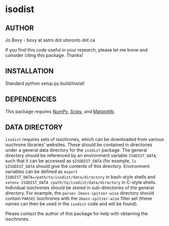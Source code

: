 # isodist

## AUTHOR

Jo Bovy - bovy at astro dot utoronto dot ca

If you find this code useful in your research, please let me know and
consider citing this package. Thanks!

## INSTALLATION

Standard python setup.py build/install

## DEPENDENCIES

This package requires [NumPy](http://numpy.scipy.org/), [Scipy](http://www.scipy.org/), and [Matplotlib](http://matplotlib.sourceforge.net/).

## DATA DIRECTORY

``isodist`` requires sets of isochrones, which can be downloaded from various isochrone libraries' websites. These should be contained in directories under a general data directory for the ``isodist`` package. The general directory should be referenced by an environment variable ``ISODIST_DATA``, such that it can be accessed as ``$ISODIST_DATA`` (for example, ``ls $ISODIST_DATA`` should give the contents of this directory. Environment variables can be defined as ``export ISODIST_DATA=/path/to/isodist/data/directory`` in bash-style shells and ``setenv ISODIST_DATA /path/to/isodist/data/directory`` in C-style shells. Individual isochrones should be stored in sub-directories of the general directory. For example, the ``parsec-2mass-spitzer-wise`` directory should contain ``PARSEC`` isochrones with the ``2mass-spitzer-wise`` filter set (these names can then be used in the ``isodist`` code and will be found).

Please contact the author of this package for help with obtaining the isochrones.